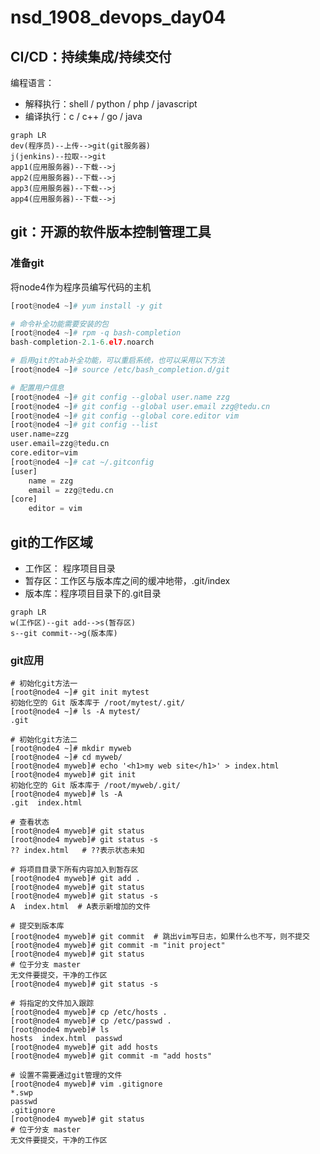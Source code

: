 # nsd_1908_devops_day04

## CI/CD：持续集成/持续交付

编程语言：

- 解释执行：shell / python / php / javascript
- 编译执行：c / c++ / go / java

```mermaid
graph LR
dev(程序员)--上传-->git(git服务器)
j(jenkins)--拉取-->git
app1(应用服务器)--下载-->j
app2(应用服务器)--下载-->j
app3(应用服务器)--下载-->j
app4(应用服务器)--下载-->j
```

## git：开源的软件版本控制管理工具

### 准备git

将node4作为程序员编写代码的主机

```python
[root@node4 ~]# yum install -y git

# 命令补全功能需要安装的包
[root@node4 ~]# rpm -q bash-completion
bash-completion-2.1-6.el7.noarch

# 启用git的tab补全功能，可以重启系统，也可以采用以下方法
[root@node4 ~]# source /etc/bash_completion.d/git 

# 配置用户信息
[root@node4 ~]# git config --global user.name zzg
[root@node4 ~]# git config --global user.email zzg@tedu.cn
[root@node4 ~]# git config --global core.editor vim
[root@node4 ~]# git config --list 
user.name=zzg
user.email=zzg@tedu.cn
core.editor=vim
[root@node4 ~]# cat ~/.gitconfig 
[user]
	name = zzg
	email = zzg@tedu.cn
[core]
	editor = vim
```

## git的工作区域

- 工作区： 程序项目目录
- 暂存区：工作区与版本库之间的缓冲地带，.git/index
- 版本库：程序项目目录下的.git目录

```mermaid
graph LR
w(工作区)--git add-->s(暂存区)
s--git commit-->g(版本库)
```

### git应用

```shell
# 初始化git方法一
[root@node4 ~]# git init mytest
初始化空的 Git 版本库于 /root/mytest/.git/
[root@node4 ~]# ls -A mytest/
.git

# 初始化git方法二
[root@node4 ~]# mkdir myweb
[root@node4 ~]# cd myweb/
[root@node4 myweb]# echo '<h1>my web site</h1>' > index.html
[root@node4 myweb]# git init
初始化空的 Git 版本库于 /root/myweb/.git/
[root@node4 myweb]# ls -A
.git  index.html

# 查看状态
[root@node4 myweb]# git status 
[root@node4 myweb]# git status -s
?? index.html   # ??表示状态未知

# 将项目目录下所有内容加入到暂存区
[root@node4 myweb]# git add .
[root@node4 myweb]# git status
[root@node4 myweb]# git status -s
A  index.html  # A表示新增加的文件

# 提交到版本库
[root@node4 myweb]# git commit  # 跳出vim写日志，如果什么也不写，则不提交
[root@node4 myweb]# git commit -m "init project"
[root@node4 myweb]# git status
# 位于分支 master
无文件要提交，干净的工作区
[root@node4 myweb]# git status -s

# 将指定的文件加入跟踪
[root@node4 myweb]# cp /etc/hosts .
[root@node4 myweb]# cp /etc/passwd .
[root@node4 myweb]# ls
hosts  index.html  passwd
[root@node4 myweb]# git add hosts
[root@node4 myweb]# git commit -m "add hosts"

# 设置不需要通过git管理的文件
[root@node4 myweb]# vim .gitignore
*.swp
passwd
.gitignore
[root@node4 myweb]# git status
# 位于分支 master
无文件要提交，干净的工作区

```

















